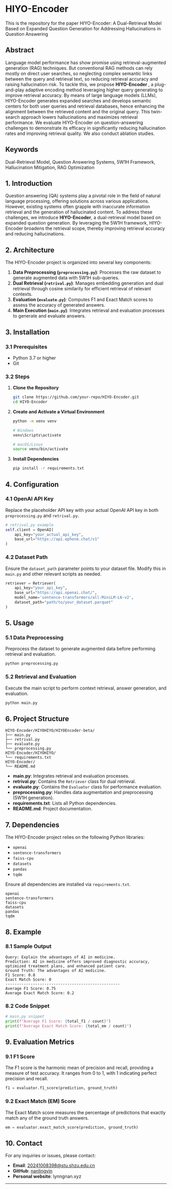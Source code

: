 
# HIYO-Encoder
This is the repository for the paper HIYO-Encoder: A Dual-Retrieval Model Based on Expanded Question Generation for Addressing Hallucinations in Question Answering
## Abstract

Language model performance has show promise using retrieval-augmented generation (RAG) techniques. But conventional RAG methods can rely mostly on direct user searches, so neglecting complex semantic links between the query and retrieval text, so reducing retrieval accuracy and raising hallucination risk. To tackle this, we propose **HIYO-Encoder** , a plug-and-play adaptive encoding method leveraging higher query generating to improve retrieval accuracy. By means of large language models (LLMs), HIYO-Encoder generates expanded searches and develops semantic centers for both user queries and retrieval databases, hence enhancing the alignment between the retrieved content and the original query. This twin-search approach lowers hallucinations and maximizes retrieval performance. We evaluate HIYO-Encoder on question-answering challenges to demonstrate its efficacy in significantly reducing hallucination rates and improving retrieval quality. We also conduct ablation studies.

## Keywords

Dual-Retrieval Model, Question Answering Systems, 5W1H Framework, Hallucination Mitigation, RAG Optimization

## 1. Introduction

Question answering (QA) systems play a pivotal role in the field of natural language processing, offering solutions across various applications. However, existing systems often grapple with inaccurate information retrieval and the generation of hallucinated content. To address these challenges, we introduce **HIYO-Encoder**, a dual-retrieval model based on expanded question generation. By leveraging the 5W1H framework, HIYO-Encoder broadens the retrieval scope, thereby improving retrieval accuracy and reducing hallucinations.

## 2. Architecture

The HIYO-Encoder project is organized into several key components:

1. **Data Preprocessing (`preprocessing.py`)**: Processes the raw dataset to generate augmented data with 5W1H sub-queries.
2. **Dual Retrieval (`retrival.py`)**: Manages embedding generation and dual retrieval through cosine similarity for efficient retrieval of relevant contexts.
3. **Evaluation (`evaluate.py`)**: Computes F1 and Exact Match scores to assess the accuracy of generated answers.
4. **Main Execution (`main.py`)**: Integrates retrieval and evaluation processes to generate and evaluate answers.

## 3. Installation

### 3.1 Prerequisites

- Python 3.7 or higher
- Git

### 3.2 Steps

1. **Clone the Repository**

    ```bash
    git clone https://github.com/your-repo/HIYO-Encoder.git
    cd HIYO-Encoder
    ```

2. **Create and Activate a Virtual Environment**

    ```bash
    python -m venv venv

    # Windows
    venv\Scripts\activate

    # macOS/Linux
    source venv/bin/activate
    ```

3. **Install Dependencies**

    ```bash
    pip install -r requirements.txt
    ```

## 4. Configuration

### 4.1 OpenAI API Key

Replace the placeholder API key with your actual OpenAI API key in both `preprocessing.py` and `retrival.py`.

```python
# retrival.py example
self.client = OpenAI(
    api_key="your_actual_api_key",
    base_url="https://api.ephone.chat/v1"
)
```

### 4.2 Dataset Path

Ensure the `dataset_path` parameter points to your dataset file. Modify this in `main.py` and other relevant scripts as needed.

```python
retriever = Retriever(
    api_key="your_api_key",
    base_url="https://api.openai.chat/",
    model_name='sentence-transformers/all-MiniLM-L6-v2',
    dataset_path="path/to/your_dataset.parquet"
)
```

## 5. Usage

### 5.1 Data Preprocessing

Preprocess the dataset to generate augmented data before performing retrieval and evaluation.

```bash
python preprocessing.py
```

### 5.2 Retrieval and Evaluation

Execute the main script to perform context retrieval, answer generation, and evaluation.

```bash
python main.py
```

## 6. Project Structure

```
HIYO-Encoder/HIYOHIYO/HIYOEncoder-beta/
├── main.py
├── retrival.py
├── evaluate.py
└── preprocessing.py
HIYO-Encoder/HIYOHIYO/
└── requirements.txt
HIYO-Encoder/
└── README.md
```

- **main.py**: Integrates retrieval and evaluation processes.
- **retrival.py**: Contains the `Retriever` class for dual retrieval.
- **evaluate.py**: Contains the `Evaluator` class for performance evaluation.
- **preprocessing.py**: Handles data augmentation and preprocessing (5W1H generation).
- **requirements.txt**: Lists all Python dependencies.
- **README.md**: Project documentation.

## 7. Dependencies

The HIYO-Encoder project relies on the following Python libraries:

- `openai`
- `sentence-transformers`
- `faiss-cpu`
- `datasets`
- `pandas`
- `tqdm`

Ensure all dependencies are installed via `requirements.txt`.

```plaintext
openai
sentence-transformers
faiss-cpu
datasets
pandas
tqdm
```

## 8. Example

### 8.1 Sample Output

```
Query: Explain the advantages of AI in medicine.
Prediction: AI in medicine offers improved diagnostic accuracy, optimized treatment plans, and enhanced patient care.
Ground Truth: The advantages of AI medicine.
F1 Score: 0.8
Exact Match Score: 0
--------------------------------------------------
Average F1 Score: 0.75
Average Exact Match Score: 0.2
```

### 8.2 Code Snippet

```python
# main.py snippet
print(f"Average F1 Score: {total_f1 / count}")
print(f"Average Exact Match Score: {total_em / count}")
```

## 9. Evaluation Metrics

### 9.1 F1 Score

The F1 score is the harmonic mean of precision and recall, providing a measure of test accuracy. It ranges from 0 to 1, with 1 indicating perfect precision and recall.

```python
f1 = evaluator.f1_score(prediction, ground_truth)
```

### 9.2 Exact Match (EM) Score

The Exact Match score measures the percentage of predictions that exactly match any of the ground truth answers.

```python
em = evaluator.exact_match_score(prediction, ground_truth)
```

## 10. Contact

For any inquiries or issues, please contact:

- **Email**: 20241008398@stu.shzu.edu.cn
- **GitHub**: [nanlingyin](https://github.com/nanlingyin)
- **Personal website**: lynngnan.xyz

---
